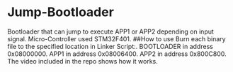 # Jump-Bootloader
Bootloader that can jump to execute APP1 or APP2 depending on input signal.
Micro-Controller used STM32F401.
##How to use
Burn each binary file to the specified location in Linker Script:.
BOOTLOADER in address 0x08000000.
APP1 in address 0x08006400.
APP2 in address 0x800C800.
The video included in the repo shows how it works.
